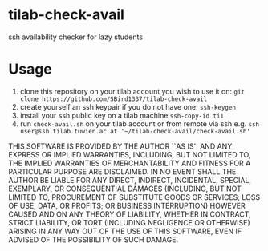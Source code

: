 # tilab-check-avail
ssh availability checker for lazy students

# Usage
1) clone this repository on your tilab account you wish to use it on: `git clone https://github.com/SBird1337/tilab-check-avail`
2) create yourself an ssh keypair if you do not have one: `ssh-keygen`
3) install your ssh public key on a tilab machine `ssh-copy-id ti1`
4) run `check-avail.sh` on your tilab account or from remote via ssh e.g. `ssh user@ssh.tilab.tuwien.ac.at '~/tilab-check-avail/check-avail.sh'`

THIS SOFTWARE IS PROVIDED BY THE AUTHOR ``AS IS'' AND ANY EXPRESS OR IMPLIED WARRANTIES, INCLUDING, BUT NOT LIMITED TO, THE IMPLIED WARRANTIES OF MERCHANTABILITY AND FITNESS FOR A PARTICULAR PURPOSE ARE DISCLAIMED. IN NO EVENT SHALL THE AUTHOR BE LIABLE FOR ANY DIRECT, INDIRECT, INCIDENTAL, SPECIAL, EXEMPLARY, OR CONSEQUENTIAL DAMAGES (INCLUDING, BUT NOT LIMITED TO, PROCUREMENT OF SUBSTITUTE GOODS OR SERVICES; LOSS OF USE, DATA, OR PROFITS; OR BUSINESS INTERRUPTION) HOWEVER CAUSED AND ON ANY THEORY OF LIABILITY, WHETHER IN CONTRACT, STRICT LIABILITY, OR TORT (INCLUDING NEGLIGENCE OR OTHERWISE) ARISING IN ANY WAY OUT OF THE USE OF THIS SOFTWARE, EVEN IF ADVISED OF THE POSSIBILITY OF SUCH DAMAGE.

